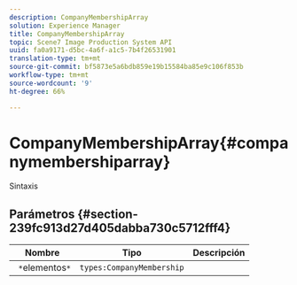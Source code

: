 ```yaml
---
description: CompanyMembershipArray
solution: Experience Manager
title: CompanyMembershipArray
topic: Scene7 Image Production System API
uuid: fa0a9171-d5bc-4a6f-a1c5-7b4f26531901
translation-type: tm+mt
source-git-commit: bf5873e5a6bdb859e19b15584ba85e9c106f853b
workflow-type: tm+mt
source-wordcount: '9'
ht-degree: 66%

---
```



# CompanyMembershipArray{#companymembershiparray}

Sintaxis

## Parámetros {#section-239fc913d27d405dabba730c5712fff4}

| Nombre | Tipo | Descripción |
|---|---|---|
| ` *`elementos`*` | `types:CompanyMembership` |  |

